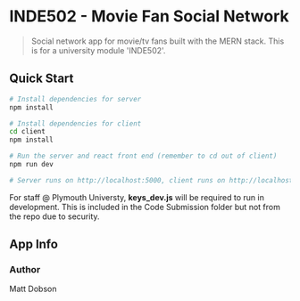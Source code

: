 # INDE502 - Movie Fan Social Network

> Social network app for movie/tv fans built with the MERN stack. This is for a university module 'INDE502'.

## Quick Start

```bash
# Install dependencies for server
npm install

# Install dependencies for client
cd client
npm install

# Run the server and react front end (remember to cd out of client)
npm run dev

# Server runs on http://localhost:5000, client runs on http://localhost:3000
```

For staff @ Plymouth Universty, **keys_dev.js** will be required to run in development.
This is included in the Code Submission folder but not from the repo due to security.

## App Info

### Author

Matt Dobson
